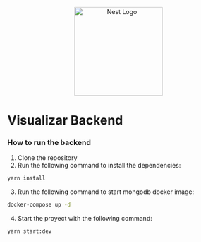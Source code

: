 <p align="center">
  <a href="http://nestjs.com/" target="blank"><img src="https://nestjs.com/img/logo-small.svg" width="200" alt="Nest Logo" /></a>
</p>

# Visualizar Backend

### How to run the backend

1. Clone the repository
2. Run the following command to install the dependencies:

```bash
yarn install
```

3. Run the following command to start mongodb docker image:

```bash
docker-compose up -d
```

4. Start the proyect with the following command:

```bash
yarn start:dev
```
